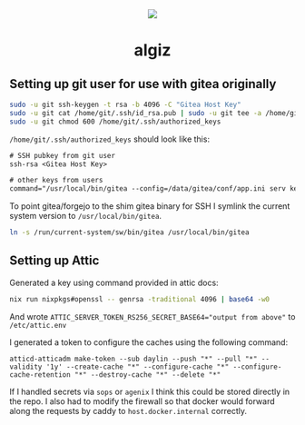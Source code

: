 <div align="center">
<img src="https://upload.wikimedia.org/wikipedia/commons/d/df/Runic_letter_algiz.svg">
<h1>algiz</h1>
</div>

## Setting up git user for use with gitea originally

```sh
sudo -u git ssh-keygen -t rsa -b 4096 -C "Gitea Host Key"
sudo -u git cat /home/git/.ssh/id_rsa.pub | sudo -u git tee -a /home/git/.ssh/authorized_keys
sudo -u git chmod 600 /home/git/.ssh/authorized_keys
```

`/home/git/.ssh/authorized_keys` should look like this:

```txt
# SSH pubkey from git user
ssh-rsa <Gitea Host Key>

# other keys from users
command="/usr/local/bin/gitea --config=/data/gitea/conf/app.ini serv key-1",no-port-forwarding,no-X11-forwarding,no-agent-forwarding,no-pty <user pubkey>
```

To point gitea/forgejo to the shim gitea binary for SSH I symlink the current system version to `/usr/local/bin/gitea`.

```sh
ln -s /run/current-system/sw/bin/gitea /usr/local/bin/gitea
```

## Setting up Attic

Generated a key using command provided in attic docs:

```sh
nix run nixpkgs#openssl -- genrsa -traditional 4096 | base64 -w0
```

And wrote `ATTIC_SERVER_TOKEN_RS256_SECRET_BASE64="output from above"` to `/etc/attic.env`

I generated a token to configure the caches using the following command:

```
atticd-atticadm make-token --sub daylin --push "*" --pull "*" --validity '1y' --create-cache "*" --configure-cache "*" --configure-cache-retention "*" --destroy-cache "*" --delete "*"
```

If I handled secrets via `sops` or `agenix` I think this could be stored directly in the repo.
I also had to modify the firewall so that docker would forward along the requests by caddy to `host.docker.internal` correctly.
